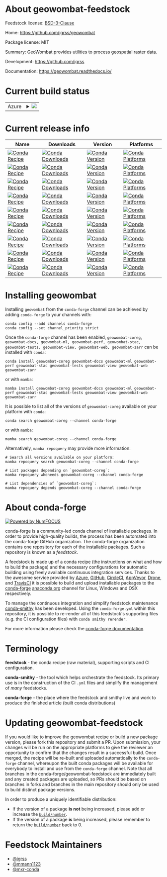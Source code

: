 About geowombat-feedstock
=========================

Feedstock license: [BSD-3-Clause](https://github.com/conda-forge/geowombat-feedstock/blob/main/LICENSE.txt)

Home: https://github.com/jgrss/geowombat

Package license: MIT

Summary: GeoWombat provides utilities to process geospatial raster data.

Development: https://github.com/jgrss

Documentation: https://geowombat.readthedocs.io/

Current build status
====================


<table>
    
  <tr>
    <td>Azure</td>
    <td>
      <details>
        <summary>
          <a href="https://dev.azure.com/conda-forge/feedstock-builds/_build/latest?definitionId=10789&branchName=main">
            <img src="https://dev.azure.com/conda-forge/feedstock-builds/_apis/build/status/geowombat-feedstock?branchName=main">
          </a>
        </summary>
        <table>
          <thead><tr><th>Variant</th><th>Status</th></tr></thead>
          <tbody><tr>
              <td>linux_64_numpy1.22python3.10.____cpython</td>
              <td>
                <a href="https://dev.azure.com/conda-forge/feedstock-builds/_build/latest?definitionId=10789&branchName=main">
                  <img src="https://dev.azure.com/conda-forge/feedstock-builds/_apis/build/status/geowombat-feedstock?branchName=main&jobName=linux&configuration=linux%20linux_64_numpy1.22python3.10.____cpython" alt="variant">
                </a>
              </td>
            </tr><tr>
              <td>linux_64_numpy1.22python3.9.____cpython</td>
              <td>
                <a href="https://dev.azure.com/conda-forge/feedstock-builds/_build/latest?definitionId=10789&branchName=main">
                  <img src="https://dev.azure.com/conda-forge/feedstock-builds/_apis/build/status/geowombat-feedstock?branchName=main&jobName=linux&configuration=linux%20linux_64_numpy1.22python3.9.____cpython" alt="variant">
                </a>
              </td>
            </tr><tr>
              <td>linux_64_numpy1.23python3.11.____cpython</td>
              <td>
                <a href="https://dev.azure.com/conda-forge/feedstock-builds/_build/latest?definitionId=10789&branchName=main">
                  <img src="https://dev.azure.com/conda-forge/feedstock-builds/_apis/build/status/geowombat-feedstock?branchName=main&jobName=linux&configuration=linux%20linux_64_numpy1.23python3.11.____cpython" alt="variant">
                </a>
              </td>
            </tr><tr>
              <td>osx_64_numpy1.22python3.10.____cpython</td>
              <td>
                <a href="https://dev.azure.com/conda-forge/feedstock-builds/_build/latest?definitionId=10789&branchName=main">
                  <img src="https://dev.azure.com/conda-forge/feedstock-builds/_apis/build/status/geowombat-feedstock?branchName=main&jobName=osx&configuration=osx%20osx_64_numpy1.22python3.10.____cpython" alt="variant">
                </a>
              </td>
            </tr><tr>
              <td>osx_64_numpy1.22python3.9.____cpython</td>
              <td>
                <a href="https://dev.azure.com/conda-forge/feedstock-builds/_build/latest?definitionId=10789&branchName=main">
                  <img src="https://dev.azure.com/conda-forge/feedstock-builds/_apis/build/status/geowombat-feedstock?branchName=main&jobName=osx&configuration=osx%20osx_64_numpy1.22python3.9.____cpython" alt="variant">
                </a>
              </td>
            </tr><tr>
              <td>osx_64_numpy1.23python3.11.____cpython</td>
              <td>
                <a href="https://dev.azure.com/conda-forge/feedstock-builds/_build/latest?definitionId=10789&branchName=main">
                  <img src="https://dev.azure.com/conda-forge/feedstock-builds/_apis/build/status/geowombat-feedstock?branchName=main&jobName=osx&configuration=osx%20osx_64_numpy1.23python3.11.____cpython" alt="variant">
                </a>
              </td>
            </tr><tr>
              <td>osx_arm64_numpy1.22python3.10.____cpython</td>
              <td>
                <a href="https://dev.azure.com/conda-forge/feedstock-builds/_build/latest?definitionId=10789&branchName=main">
                  <img src="https://dev.azure.com/conda-forge/feedstock-builds/_apis/build/status/geowombat-feedstock?branchName=main&jobName=osx&configuration=osx%20osx_arm64_numpy1.22python3.10.____cpython" alt="variant">
                </a>
              </td>
            </tr><tr>
              <td>osx_arm64_numpy1.22python3.9.____cpython</td>
              <td>
                <a href="https://dev.azure.com/conda-forge/feedstock-builds/_build/latest?definitionId=10789&branchName=main">
                  <img src="https://dev.azure.com/conda-forge/feedstock-builds/_apis/build/status/geowombat-feedstock?branchName=main&jobName=osx&configuration=osx%20osx_arm64_numpy1.22python3.9.____cpython" alt="variant">
                </a>
              </td>
            </tr><tr>
              <td>osx_arm64_numpy1.23python3.11.____cpython</td>
              <td>
                <a href="https://dev.azure.com/conda-forge/feedstock-builds/_build/latest?definitionId=10789&branchName=main">
                  <img src="https://dev.azure.com/conda-forge/feedstock-builds/_apis/build/status/geowombat-feedstock?branchName=main&jobName=osx&configuration=osx%20osx_arm64_numpy1.23python3.11.____cpython" alt="variant">
                </a>
              </td>
            </tr><tr>
              <td>win_64_numpy1.22python3.10.____cpython</td>
              <td>
                <a href="https://dev.azure.com/conda-forge/feedstock-builds/_build/latest?definitionId=10789&branchName=main">
                  <img src="https://dev.azure.com/conda-forge/feedstock-builds/_apis/build/status/geowombat-feedstock?branchName=main&jobName=win&configuration=win%20win_64_numpy1.22python3.10.____cpython" alt="variant">
                </a>
              </td>
            </tr><tr>
              <td>win_64_numpy1.22python3.9.____cpython</td>
              <td>
                <a href="https://dev.azure.com/conda-forge/feedstock-builds/_build/latest?definitionId=10789&branchName=main">
                  <img src="https://dev.azure.com/conda-forge/feedstock-builds/_apis/build/status/geowombat-feedstock?branchName=main&jobName=win&configuration=win%20win_64_numpy1.22python3.9.____cpython" alt="variant">
                </a>
              </td>
            </tr><tr>
              <td>win_64_numpy1.23python3.11.____cpython</td>
              <td>
                <a href="https://dev.azure.com/conda-forge/feedstock-builds/_build/latest?definitionId=10789&branchName=main">
                  <img src="https://dev.azure.com/conda-forge/feedstock-builds/_apis/build/status/geowombat-feedstock?branchName=main&jobName=win&configuration=win%20win_64_numpy1.23python3.11.____cpython" alt="variant">
                </a>
              </td>
            </tr>
          </tbody>
        </table>
      </details>
    </td>
  </tr>
</table>

Current release info
====================

| Name | Downloads | Version | Platforms |
| --- | --- | --- | --- |
| [![Conda Recipe](https://img.shields.io/badge/recipe-geowombat--coreg-green.svg)](https://anaconda.org/conda-forge/geowombat-coreg) | [![Conda Downloads](https://img.shields.io/conda/dn/conda-forge/geowombat-coreg.svg)](https://anaconda.org/conda-forge/geowombat-coreg) | [![Conda Version](https://img.shields.io/conda/vn/conda-forge/geowombat-coreg.svg)](https://anaconda.org/conda-forge/geowombat-coreg) | [![Conda Platforms](https://img.shields.io/conda/pn/conda-forge/geowombat-coreg.svg)](https://anaconda.org/conda-forge/geowombat-coreg) |
| [![Conda Recipe](https://img.shields.io/badge/recipe-geowombat--docs-green.svg)](https://anaconda.org/conda-forge/geowombat-docs) | [![Conda Downloads](https://img.shields.io/conda/dn/conda-forge/geowombat-docs.svg)](https://anaconda.org/conda-forge/geowombat-docs) | [![Conda Version](https://img.shields.io/conda/vn/conda-forge/geowombat-docs.svg)](https://anaconda.org/conda-forge/geowombat-docs) | [![Conda Platforms](https://img.shields.io/conda/pn/conda-forge/geowombat-docs.svg)](https://anaconda.org/conda-forge/geowombat-docs) |
| [![Conda Recipe](https://img.shields.io/badge/recipe-geowombat--ml-green.svg)](https://anaconda.org/conda-forge/geowombat-ml) | [![Conda Downloads](https://img.shields.io/conda/dn/conda-forge/geowombat-ml.svg)](https://anaconda.org/conda-forge/geowombat-ml) | [![Conda Version](https://img.shields.io/conda/vn/conda-forge/geowombat-ml.svg)](https://anaconda.org/conda-forge/geowombat-ml) | [![Conda Platforms](https://img.shields.io/conda/pn/conda-forge/geowombat-ml.svg)](https://anaconda.org/conda-forge/geowombat-ml) |
| [![Conda Recipe](https://img.shields.io/badge/recipe-geowombat--perf-green.svg)](https://anaconda.org/conda-forge/geowombat-perf) | [![Conda Downloads](https://img.shields.io/conda/dn/conda-forge/geowombat-perf.svg)](https://anaconda.org/conda-forge/geowombat-perf) | [![Conda Version](https://img.shields.io/conda/vn/conda-forge/geowombat-perf.svg)](https://anaconda.org/conda-forge/geowombat-perf) | [![Conda Platforms](https://img.shields.io/conda/pn/conda-forge/geowombat-perf.svg)](https://anaconda.org/conda-forge/geowombat-perf) |
| [![Conda Recipe](https://img.shields.io/badge/recipe-geowombat--stac-green.svg)](https://anaconda.org/conda-forge/geowombat-stac) | [![Conda Downloads](https://img.shields.io/conda/dn/conda-forge/geowombat-stac.svg)](https://anaconda.org/conda-forge/geowombat-stac) | [![Conda Version](https://img.shields.io/conda/vn/conda-forge/geowombat-stac.svg)](https://anaconda.org/conda-forge/geowombat-stac) | [![Conda Platforms](https://img.shields.io/conda/pn/conda-forge/geowombat-stac.svg)](https://anaconda.org/conda-forge/geowombat-stac) |
| [![Conda Recipe](https://img.shields.io/badge/recipe-geowombat--tests-green.svg)](https://anaconda.org/conda-forge/geowombat-tests) | [![Conda Downloads](https://img.shields.io/conda/dn/conda-forge/geowombat-tests.svg)](https://anaconda.org/conda-forge/geowombat-tests) | [![Conda Version](https://img.shields.io/conda/vn/conda-forge/geowombat-tests.svg)](https://anaconda.org/conda-forge/geowombat-tests) | [![Conda Platforms](https://img.shields.io/conda/pn/conda-forge/geowombat-tests.svg)](https://anaconda.org/conda-forge/geowombat-tests) |
| [![Conda Recipe](https://img.shields.io/badge/recipe-geowombat--view-green.svg)](https://anaconda.org/conda-forge/geowombat-view) | [![Conda Downloads](https://img.shields.io/conda/dn/conda-forge/geowombat-view.svg)](https://anaconda.org/conda-forge/geowombat-view) | [![Conda Version](https://img.shields.io/conda/vn/conda-forge/geowombat-view.svg)](https://anaconda.org/conda-forge/geowombat-view) | [![Conda Platforms](https://img.shields.io/conda/pn/conda-forge/geowombat-view.svg)](https://anaconda.org/conda-forge/geowombat-view) |
| [![Conda Recipe](https://img.shields.io/badge/recipe-geowombat--web-green.svg)](https://anaconda.org/conda-forge/geowombat-web) | [![Conda Downloads](https://img.shields.io/conda/dn/conda-forge/geowombat-web.svg)](https://anaconda.org/conda-forge/geowombat-web) | [![Conda Version](https://img.shields.io/conda/vn/conda-forge/geowombat-web.svg)](https://anaconda.org/conda-forge/geowombat-web) | [![Conda Platforms](https://img.shields.io/conda/pn/conda-forge/geowombat-web.svg)](https://anaconda.org/conda-forge/geowombat-web) |
| [![Conda Recipe](https://img.shields.io/badge/recipe-geowombat--zarr-green.svg)](https://anaconda.org/conda-forge/geowombat-zarr) | [![Conda Downloads](https://img.shields.io/conda/dn/conda-forge/geowombat-zarr.svg)](https://anaconda.org/conda-forge/geowombat-zarr) | [![Conda Version](https://img.shields.io/conda/vn/conda-forge/geowombat-zarr.svg)](https://anaconda.org/conda-forge/geowombat-zarr) | [![Conda Platforms](https://img.shields.io/conda/pn/conda-forge/geowombat-zarr.svg)](https://anaconda.org/conda-forge/geowombat-zarr) |

Installing geowombat
====================

Installing `geowombat` from the `conda-forge` channel can be achieved by adding `conda-forge` to your channels with:

```
conda config --add channels conda-forge
conda config --set channel_priority strict
```

Once the `conda-forge` channel has been enabled, `geowombat-coreg, geowombat-docs, geowombat-ml, geowombat-perf, geowombat-stac, geowombat-tests, geowombat-view, geowombat-web, geowombat-zarr` can be installed with `conda`:

```
conda install geowombat-coreg geowombat-docs geowombat-ml geowombat-perf geowombat-stac geowombat-tests geowombat-view geowombat-web geowombat-zarr
```

or with `mamba`:

```
mamba install geowombat-coreg geowombat-docs geowombat-ml geowombat-perf geowombat-stac geowombat-tests geowombat-view geowombat-web geowombat-zarr
```

It is possible to list all of the versions of `geowombat-coreg` available on your platform with `conda`:

```
conda search geowombat-coreg --channel conda-forge
```

or with `mamba`:

```
mamba search geowombat-coreg --channel conda-forge
```

Alternatively, `mamba repoquery` may provide more information:

```
# Search all versions available on your platform:
mamba repoquery search geowombat-coreg --channel conda-forge

# List packages depending on `geowombat-coreg`:
mamba repoquery whoneeds geowombat-coreg --channel conda-forge

# List dependencies of `geowombat-coreg`:
mamba repoquery depends geowombat-coreg --channel conda-forge
```


About conda-forge
=================

[![Powered by
NumFOCUS](https://img.shields.io/badge/powered%20by-NumFOCUS-orange.svg?style=flat&colorA=E1523D&colorB=007D8A)](https://numfocus.org)

conda-forge is a community-led conda channel of installable packages.
In order to provide high-quality builds, the process has been automated into the
conda-forge GitHub organization. The conda-forge organization contains one repository
for each of the installable packages. Such a repository is known as a *feedstock*.

A feedstock is made up of a conda recipe (the instructions on what and how to build
the package) and the necessary configurations for automatic building using freely
available continuous integration services. Thanks to the awesome service provided by
[Azure](https://azure.microsoft.com/en-us/services/devops/), [GitHub](https://github.com/),
[CircleCI](https://circleci.com/), [AppVeyor](https://www.appveyor.com/),
[Drone](https://cloud.drone.io/welcome), and [TravisCI](https://travis-ci.com/)
it is possible to build and upload installable packages to the
[conda-forge](https://anaconda.org/conda-forge) [anaconda.org](https://anaconda.org/)
channel for Linux, Windows and OSX respectively.

To manage the continuous integration and simplify feedstock maintenance
[conda-smithy](https://github.com/conda-forge/conda-smithy) has been developed.
Using the ``conda-forge.yml`` within this repository, it is possible to re-render all of
this feedstock's supporting files (e.g. the CI configuration files) with ``conda smithy rerender``.

For more information please check the [conda-forge documentation](https://conda-forge.org/docs/).

Terminology
===========

**feedstock** - the conda recipe (raw material), supporting scripts and CI configuration.

**conda-smithy** - the tool which helps orchestrate the feedstock.
                   Its primary use is in the construction of the CI ``.yml`` files
                   and simplify the management of *many* feedstocks.

**conda-forge** - the place where the feedstock and smithy live and work to
                  produce the finished article (built conda distributions)


Updating geowombat-feedstock
============================

If you would like to improve the geowombat recipe or build a new
package version, please fork this repository and submit a PR. Upon submission,
your changes will be run on the appropriate platforms to give the reviewer an
opportunity to confirm that the changes result in a successful build. Once
merged, the recipe will be re-built and uploaded automatically to the
`conda-forge` channel, whereupon the built conda packages will be available for
everybody to install and use from the `conda-forge` channel.
Note that all branches in the conda-forge/geowombat-feedstock are
immediately built and any created packages are uploaded, so PRs should be based
on branches in forks and branches in the main repository should only be used to
build distinct package versions.

In order to produce a uniquely identifiable distribution:
 * If the version of a package **is not** being increased, please add or increase
   the [``build/number``](https://docs.conda.io/projects/conda-build/en/latest/resources/define-metadata.html#build-number-and-string).
 * If the version of a package **is** being increased, please remember to return
   the [``build/number``](https://docs.conda.io/projects/conda-build/en/latest/resources/define-metadata.html#build-number-and-string)
   back to 0.

Feedstock Maintainers
=====================

* [@jgrss](https://github.com/jgrss/)
* [@mmann1123](https://github.com/mmann1123/)
* [@mxr-conda](https://github.com/mxr-conda/)

